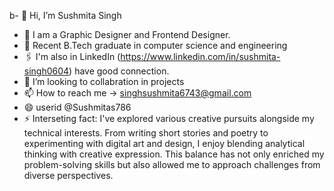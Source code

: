 b- 👋 Hi, I’m Sushmita Singh
- 👀 I am a Graphic Designer and Frontend Designer.
- 🌱 Recent B.Tech graduate in computer science and engineering
- 🖇️ I'm also in LinkedIn (https://www.linkedin.com/in/sushmita-singh0604) have good connection.
- 💞️ I’m looking to collabration in projects
- 📫 How to reach me -> singhsushmita6743@gmail.com
- 😄 userid @Sushmitas786
- ⚡ Interseting fact:  I've explored various creative pursuits alongside my technical interests. From writing short stories and poetry to experimenting with digital art and design, I enjoy blending analytical thinking with creative expression. This balance has not only enriched my problem-solving skills but also allowed me to approach challenges from diverse perspectives.

<!---
Sushmitas786/Sushmitas786 is a ✨ special ✨ repository because its `README.md` (this file) appears on your GitHub profile.
You can click the Preview link to take a look at your changes.
--->

